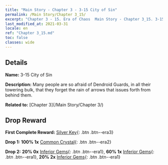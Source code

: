 ```yaml
---
title: "Main Story - Chapter 3 - 3-15 City of Sin"
permalink: /Main Story/Chapter 3_15/
excerpt: "Chapter 3 - 15. Era of Chaos  Main Story - Chapter 3_15. 3-15 City of Sin"
last_modified_at: 2021-03-31
locale: en
ref: "Chapter 3_15.md"
toc: false
classes: wide
---
```


## Details

 **Name:** 3-15 City of Sin

 **Description:** Many people are so afraid of Dendroid Guards, in all their towering bulk, that they forget the rain of arrows that issues forth from behind them.

 **Related to:** [Chapter 3](/Main Story/Chapter 3/)

## Drop Reward

 **First Complete Reward:** [Silver Key](/Items/con_693/){: .btn .btn--era3}

 **Drop 1:** **100% 1x** [Common Crystal](/Items/mat_11/){: .btn .btn--era2}

 **Drop 2:** **20% 0x** [Inferior Gems](/Items/mat_4/){: .btn .btn--era1}, **60% 1x** [Inferior Gems](/Items/mat_4/){: .btn .btn--era1}, **20% 2x** [Inferior Gems](/Items/mat_4/){: .btn .btn--era1}

